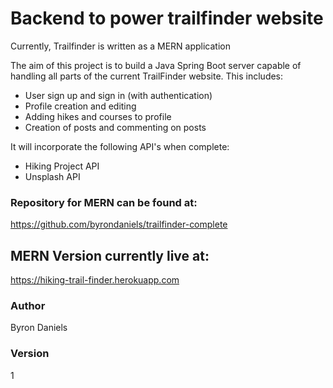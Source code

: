 # Backend to power trailfinder website
Currently, Trailfinder is written as a MERN application

The aim of this project is to build a Java Spring Boot server capable of handling all parts of the current TrailFinder website.
This includes:
- User sign up and sign in (with authentication)
- Profile creation and editing
- Adding hikes and courses to profile
- Creation of posts and commenting on posts

It will incorporate the following API's when complete:
- Hiking Project API
- Unsplash API


### Repository for MERN can be found at:
https://github.com/byrondaniels/trailfinder-complete

## MERN Version currently live at:
https://hiking-trail-finder.herokuapp.com


### Author

Byron Daniels

### Version

1